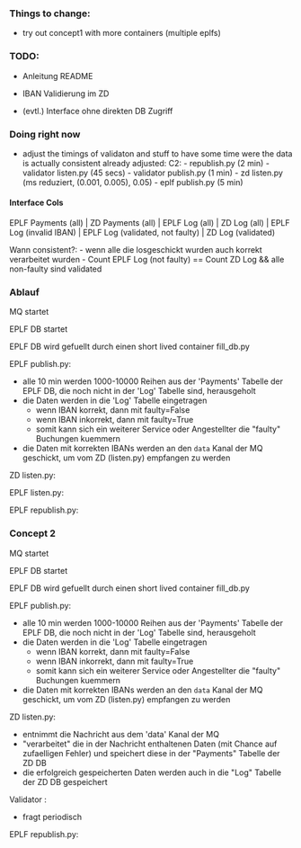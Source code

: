 ### Things to change:

- try out concept1 with more containers (multiple eplfs)


### TODO:

- Anleitung README

- IBAN Validierung im ZD

- (evtl.) Interface ohne direkten DB Zugriff



### Doing right now

- adjust the timings of validaton and stuff to have some time were the data is actually consistent
already adjusted:
	C2:
		- republish.py (2 min)
		- validator listen.py (45 secs)
		- validator publish.py (1 min)
		- zd listen.py (ms reduziert, (0.001, 0.005), 0.05)
		- eplf publish.py (5 min)




#### Interface Cols

EPLF Payments (all)  |  ZD Payments (all)  |  EPLF Log (all)  |   ZD Log (all)  |  EPLF Log (invalid IBAN)  |   EPLF Log (validated, not faulty)  | ZD Log (validated)

Wann consistent?:
	- wenn alle die losgeschickt wurden auch korrekt verarbeitet wurden
	- Count EPLF Log (not faulty) == Count ZD Log    &&     alle non-faulty sind validated



### Ablauf

MQ startet

EPLF DB startet

EPLF DB wird gefuellt durch einen short lived container fill_db.py


EPLF publish.py:

- alle 10 min werden 1000-10000 Reihen aus der 'Payments' Tabelle der EPLF DB, die noch nicht in der 'Log' Tabelle sind, herausgeholt
- die Daten werden in die 'Log' Tabelle eingetragen
	- wenn IBAN korrekt, dann mit faulty=False
	- wenn IBAN inkorrekt, dann mit faulty=True
	- somit kann sich ein weiterer Service oder Angestellter die "faulty" Buchungen kuemmern
- die Daten mit korrekten IBANs werden an den `data` Kanal der MQ geschickt, um vom ZD (listen.py) empfangen zu werden


ZD listen.py:



EPLF listen.py:



EPLF republish.py:



### Concept 2

MQ startet

EPLF DB startet

EPLF DB wird gefuellt durch einen short lived container fill_db.py


EPLF publish.py:

- alle 10 min werden 1000-10000 Reihen aus der 'Payments' Tabelle der EPLF DB, die noch nicht in der 'Log' Tabelle sind, herausgeholt
- die Daten werden in die 'Log' Tabelle eingetragen
	- wenn IBAN korrekt, dann mit faulty=False
	- wenn IBAN inkorrekt, dann mit faulty=True
	- somit kann sich ein weiterer Service oder Angestellter die "faulty" Buchungen kuemmern
- die Daten mit korrekten IBANs werden an den `data` Kanal der MQ geschickt, um vom ZD (listen.py) empfangen zu werden



ZD listen.py:

- entnimmt die Nachricht aus dem 'data' Kanal der MQ
- "verarbeitet" die in der Nachricht enthaltenen Daten (mit Chance auf zufaelligen Fehler) und speichert diese in der "Payments" Tabelle der ZD DB
- die erfolgreich gespeicherten Daten werden auch in die "Log" Tabelle der ZD DB gespeichert





Validator :

- fragt periodisch



EPLF republish.py: